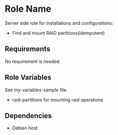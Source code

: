 Role Name
=========
Server side role for installations and configurations:
- Find and mount RAID partitions(idempotent)

Requirements
------------
No requirement is needed.

Role Variables
--------------
See my-variables-sample file:
- raid-partitions for mounting raid operations 

Dependencies
------------
- Debian host